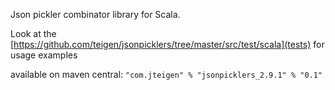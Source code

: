 Json pickler combinator library for Scala.

Look at the [https://github.com/teigen/jsonpicklers/tree/master/src/test/scala](tests) for usage examples

available on maven central: `"com.jteigen" % "jsonpicklers_2.9.1" % "0.1"`